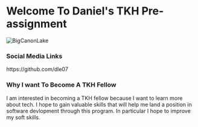 <h1> Welcome To Daniel's TKH  Pre-assignment </h1>


![BigCanonLake](https://user-images.githubusercontent.com/52921580/119040677-b3016700-b983-11eb-8faf-3a2de694dac4.jpg)


<h3> Social Media Links </h3>
https://github.com/dle07


<h3> Why I want To Become A TKH Fellow  </h3>
<p> I am interested in becoming a TKH fellow because I want to learn more about tech. 
I hope to gain valuable skills that will help me land a position in software devlopment through this program. 
In particular I hope to improve my soft skills.</p>
